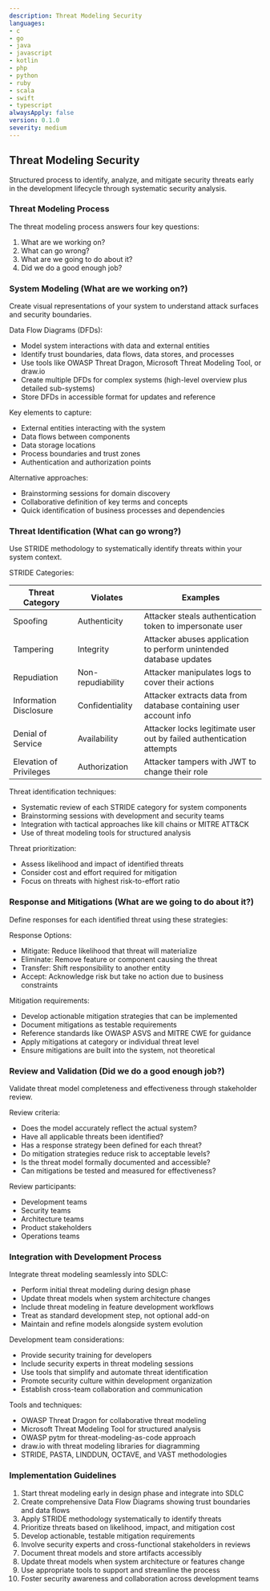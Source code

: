 ```yaml
---
description: Threat Modeling Security
languages:
- c
- go
- java
- javascript
- kotlin
- php
- python
- ruby
- scala
- swift
- typescript
alwaysApply: false
version: 0.1.0
severity: medium
---
```


## Threat Modeling Security

Structured process to identify, analyze, and mitigate security threats early in the development lifecycle through systematic security analysis.

### Threat Modeling Process

The threat modeling process answers four key questions:
1. What are we working on?
2. What can go wrong?
3. What are we going to do about it?
4. Did we do a good enough job?

### System Modeling (What are we working on?)

Create visual representations of your system to understand attack surfaces and security boundaries.

Data Flow Diagrams (DFDs):
- Model system interactions with data and external entities
- Identify trust boundaries, data flows, data stores, and processes
- Use tools like OWASP Threat Dragon, Microsoft Threat Modeling Tool, or draw.io
- Create multiple DFDs for complex systems (high-level overview plus detailed sub-systems)
- Store DFDs in accessible format for updates and reference

Key elements to capture:
- External entities interacting with the system
- Data flows between components
- Data storage locations
- Process boundaries and trust zones
- Authentication and authorization points

Alternative approaches:
- Brainstorming sessions for domain discovery
- Collaborative definition of key terms and concepts
- Quick identification of business processes and dependencies

### Threat Identification (What can go wrong?)

Use STRIDE methodology to systematically identify threats within your system context.

STRIDE Categories:

| Threat Category | Violates | Examples |
|-----------------|----------|----------|
| Spoofing | Authenticity | Attacker steals authentication token to impersonate user |
| Tampering | Integrity | Attacker abuses application to perform unintended database updates |
| Repudiation | Non-repudiability | Attacker manipulates logs to cover their actions |
| Information Disclosure | Confidentiality | Attacker extracts data from database containing user account info |
| Denial of Service | Availability | Attacker locks legitimate user out by failed authentication attempts |
| Elevation of Privileges | Authorization | Attacker tampers with JWT to change their role |

Threat identification techniques:
- Systematic review of each STRIDE category for system components
- Brainstorming sessions with development and security teams
- Integration with tactical approaches like kill chains or MITRE ATT&CK
- Use of threat modeling tools for structured analysis

Threat prioritization:
- Assess likelihood and impact of identified threats
- Consider cost and effort required for mitigation
- Focus on threats with highest risk-to-effort ratio

### Response and Mitigations (What are we going to do about it?)

Define responses for each identified threat using these strategies:

Response Options:
- Mitigate: Reduce likelihood that threat will materialize
- Eliminate: Remove feature or component causing the threat
- Transfer: Shift responsibility to another entity
- Accept: Acknowledge risk but take no action due to business constraints

Mitigation requirements:
- Develop actionable mitigation strategies that can be implemented
- Document mitigations as testable requirements
- Reference standards like OWASP ASVS and MITRE CWE for guidance
- Apply mitigations at category or individual threat level
- Ensure mitigations are built into the system, not theoretical

### Review and Validation (Did we do a good enough job?)

Validate threat model completeness and effectiveness through stakeholder review.

Review criteria:
- Does the model accurately reflect the actual system?
- Have all applicable threats been identified?
- Has a response strategy been defined for each threat?
- Do mitigation strategies reduce risk to acceptable levels?
- Is the threat model formally documented and accessible?
- Can mitigations be tested and measured for effectiveness?

Review participants:
- Development teams
- Security teams
- Architecture teams
- Product stakeholders
- Operations teams

### Integration with Development Process

Integrate threat modeling seamlessly into SDLC:
- Perform initial threat modeling during design phase
- Update threat models when system architecture changes
- Include threat modeling in feature development workflows
- Treat as standard development step, not optional add-on
- Maintain and refine models alongside system evolution

Development team considerations:
- Provide security training for developers
- Include security experts in threat modeling sessions
- Use tools that simplify and automate threat identification
- Promote security culture within development organization
- Establish cross-team collaboration and communication

Tools and techniques:
- OWASP Threat Dragon for collaborative threat modeling
- Microsoft Threat Modeling Tool for structured analysis
- OWASP pytm for threat-modeling-as-code approach
- draw.io with threat modeling libraries for diagramming
- STRIDE, PASTA, LINDDUN, OCTAVE, and VAST methodologies

### Implementation Guidelines

1. Start threat modeling early in design phase and integrate into SDLC
2. Create comprehensive Data Flow Diagrams showing trust boundaries and data flows
3. Apply STRIDE methodology systematically to identify threats
4. Prioritize threats based on likelihood, impact, and mitigation cost
5. Develop actionable, testable mitigation requirements
6. Involve security experts and cross-functional stakeholders in reviews
7. Document threat models and store artifacts accessibly
8. Update threat models when system architecture or features change
9. Use appropriate tools to support and streamline the process
10. Foster security awareness and collaboration across development teams
